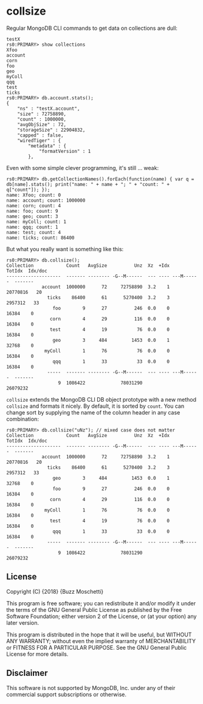 collsize
=============

Regular MongoDB CLI commands to get data on collections are dull:

```rs0:PRIMARY> db 
testX
rs0:PRIMARY> show collections
Xfoo
account
corn
foo
geo
myColl
qqq
test
ticks
rs0:PRIMARY> db.account.stats();
{
	"ns" : "testX.account",
	"size" : 72758890,
	"count" : 1000000,
	"avgObjSize" : 72,
	"storageSize" : 22904832,
	"capped" : false,
	"wiredTiger" : {
		"metadata" : {
			"formatVersion" : 1
		},
```

Even with some simple clever programming, it's still ... weak:

```
rs0:PRIMARY> db.getCollectionNames().forEach(function(name) { var q = db[name].stats(); print("name: " + name + "; " + "count: " + q["count"]); });
name: Xfoo; count: 0
name: account; count: 1000000
name: corn; count: 4
name: foo; count: 9
name: geo; count: 3
name: myColl; count: 1
name: qqq; count: 1
name: test; count: 4
name: ticks; count: 86400
```

But what you really want is something like this:
```
rs0:PRIMARY> db.collsize();
Collection            Count   AvgSize          Unz  Xz  +Idx     TotIdx  Idx/doc
--------------------  ------- -------- -G--M------  --- ---- ---M------  -------
             account  1000000      72     72758890  3.2    1   20770816   20
               ticks    86400      61      5270400  3.2    3    2957312   33
                 foo        9      27          246  0.0    0      16384    0
                corn        4      29          116  0.0    0      16384    0
                test        4      19           76  0.0    0      16384    0
                 geo        3     484         1453  0.0    1      32768    0
              myColl        1      76           76  0.0    0      16384    0
                 qqq        1      33           33  0.0    0      16384    0
               -----  ------- -------- -G--M------  --- ---- ---M------  -------
                   9  1086422             78031290             26079232
```

`collsize` extends the MongoDB CLI DB object prototype with a new method
`collsize` and formats it nicely.  By default, it is sorted by `count`.
You can change sort by supplying the name of the column header in any
case combination:

```
rs0:PRIMARY> db.collsize("uNz"); // mixed case does not matter
Collection            Count   AvgSize          Unz  Xz  +Idx     TotIdx  Idx/doc
--------------------  ------- -------- -G--M------  --- ---- ---M------  -------
             account  1000000      72     72758890  3.2    1   20770816   20
               ticks    86400      61      5270400  3.2    3    2957312   33
                 geo        3     484         1453  0.0    1      32768    0
                 foo        9      27          246  0.0    0      16384    0
                corn        4      29          116  0.0    0      16384    0
              myColl        1      76           76  0.0    0      16384    0
                test        4      19           76  0.0    0      16384    0
                 qqq        1      33           33  0.0    0      16384    0
               -----  ------- -------- -G--M------  --- ---- ---M------  -------
                   9  1086422             78031290             26079232
```


License
-------
Copyright (C) {2018} {Buzz Moschetti}

This program is free software; you can redistribute it and/or modify it under the terms of the GNU General Public License as published by the Free Software Foundation; either version 2 of the License, or (at your option) any later version.

This program is distributed in the hope that it will be useful, but WITHOUT ANY WARRANTY; without even the implied warranty of MERCHANTABILITY or FITNESS FOR A PARTICULAR PURPOSE. See the GNU General Public License for more details.


Disclaimer
----------

This software is not supported by MongoDB, Inc. under any of their commercial support subscriptions or otherwise. 

